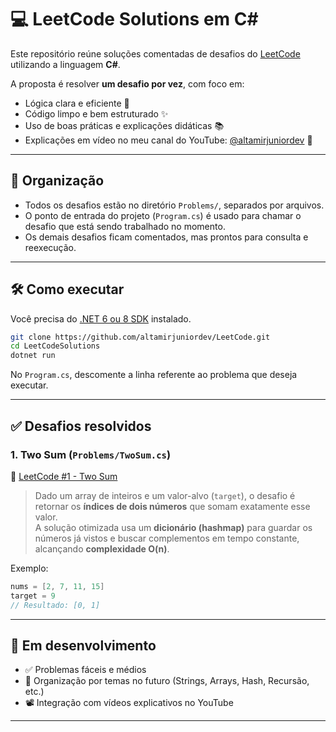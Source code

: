 # 💻 LeetCode Solutions em C#

Este repositório reúne soluções comentadas de desafios do [LeetCode](https://leetcode.com/) utilizando a linguagem **C#**.

A proposta é resolver **um desafio por vez**, com foco em:

- Lógica clara e eficiente 🧠
- Código limpo e bem estruturado ✨
- Uso de boas práticas e explicações didáticas 📚
- Explicações em vídeo no meu canal do YouTube: [@altamirjuniordev](https://www.youtube.com/@altamirjuniordev) 🎥

---

## 📌 Organização

- Todos os desafios estão no diretório `Problems/`, separados por arquivos.
- O ponto de entrada do projeto (`Program.cs`) é usado para chamar o desafio que está sendo trabalhado no momento.
- Os demais desafios ficam comentados, mas prontos para consulta e reexecução.

---

## 🛠️ Como executar

Você precisa do [.NET 6 ou 8 SDK](https://dotnet.microsoft.com/en-us/download) instalado.

```bash
git clone https://github.com/altamirjuniordev/LeetCode.git
cd LeetCodeSolutions
dotnet run
```

No `Program.cs`, descomente a linha referente ao problema que deseja executar.

---

## ✅ Desafios resolvidos

### 1. Two Sum (`Problems/TwoSum.cs`)

🔗 [LeetCode #1 - Two Sum](https://leetcode.com/problems/two-sum/)

> Dado um array de inteiros e um valor-alvo (`target`), o desafio é retornar os **índices de dois números** que somam exatamente esse valor.  
> A solução otimizada usa um **dicionário (hashmap)** para guardar os números já vistos e buscar complementos em tempo constante, alcançando **complexidade O(n)**.

Exemplo:

```csharp
nums = [2, 7, 11, 15]
target = 9
// Resultado: [0, 1]
```

---

## 🚧 Em desenvolvimento

- ✅ Problemas fáceis e médios
- 📌 Organização por temas no futuro (Strings, Arrays, Hash, Recursão, etc.)
- 📽️ Integração com vídeos explicativos no YouTube

---
